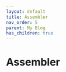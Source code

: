 ```yaml
---
layout: default
title: Assembler
nav_order: 5
parent: My Blog
has_children: true
---
```


# Assembler
